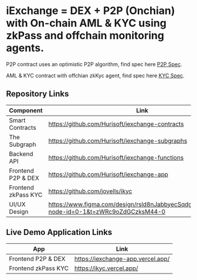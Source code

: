 # iExchange = DEX + P2P (Onchian) with On-chain AML & KYC using zkPass and offchain monitoring agents.

P2P contract uses an optimistic P2P algorithm, find spec here [P2P Spec](./p2p.spec.md).

AML & KYC contract with offchian zkKyc agent, find spec here [KYC Spec](./kyc.spec.md).

## Repository Links

| Component           | Link                                                                                          |
| ------------------- | --------------------------------------------------------------------------------------------- |
| Smart Contracts     | https://github.com/Hurisoft/iexchange-contracts                                               |
| The Subgraph        | https://github.com/Hurisoft/iexchange-subgraphs                                               |
| Backend API         | https://github.com/Hurisoft/iexchange-functions                                               |
| Frontend P2P & DEX  | https://github.com/Hurisoft/iexchange-app                                                     |
| Frontend zkPass KYC | https://github.com/jovells/ikyc                                                               |
| UI/UX Design        | https://www.figma.com/design/rsld8nJabbyecSqdg2TlGK/Untitled?node-id=0-1&t=zWRc9oZdGCzksM44-0 |

## Live Demo Application Links

| App                 | Link                              |
| ------------------- | --------------------------------- |
| Frontend P2P & DEX  | https://iexchange-app.vercel.app/ |
| Frontend zkPass KYC | https://ikyc.vercel.app/          |
